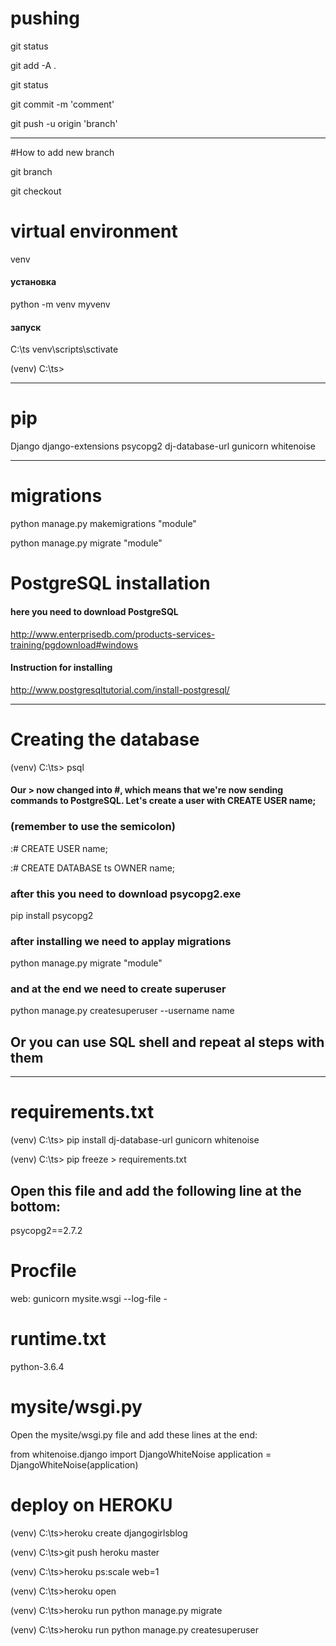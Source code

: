 




# pushing

git status 

git add -A .  

git status  

git commit -m 'comment'

git push -u origin 'branch'    
_______________________________________________________________________________________________________________
#How to add new branch

git branch <branch name>

git checkout <branch name> 
# virtual environment

venv

#### установка
python -m venv myvenv

#### запуск
C:\ts venv\scripts\sctivate

(venv) C:\ts>

_______________________________________________________________________________________________________________

# pip

Django
django-extensions
psycopg2
dj-database-url
gunicorn 
whitenoise



_______________________________________________________________________________________________________________

# migrations

python manage.py makemigrations "module"

python manage.py migrate "module"

# PostgreSQL installation

#### here you need to download PostgreSQL

http://www.enterprisedb.com/products-services-training/pgdownload#windows

#### Instruction for installing

http://www.postgresqltutorial.com/install-postgresql/

_______________________________________________________________________________________________________________


# Creating the database

(venv) C:\ts> psql
#### Our > now changed into #, which means that we're now sending commands to PostgreSQL. Let's create a user with CREATE USER name;


### (remember to use the semicolon)

:# CREATE USER name;

:# CREATE DATABASE ts OWNER name;

### after this you need to download psycopg2.exe

pip install psycopg2

### after installing we need to applay migrations 

python manage.py migrate "module"

### and at the end we need to create superuser

python manage.py createsuperuser --username name


## Or you can use SQL shell and repeat al steps with them


_______________________________________________________________________________________________________________

# requirements.txt

(venv) C:\ts> pip install dj-database-url gunicorn whitenoise

(venv) C:\ts> pip freeze > requirements.txt

## Open this file and add the following line at the bottom:

psycopg2==2.7.2


# Procfile 

web: gunicorn mysite.wsgi --log-file -

# runtime.txt

python-3.6.4

# mysite/wsgi.py
Open the mysite/wsgi.py file and add these lines at the end:

from whitenoise.django import DjangoWhiteNoise
application = DjangoWhiteNoise(application)


# deploy on HEROKU

(venv) C:\ts>heroku create djangogirlsblog

(venv) C:\ts>git push heroku master

(venv) C:\ts>heroku ps:scale web=1

(venv) C:\ts>heroku open

(venv) C:\ts>heroku run python manage.py migrate

(venv) C:\ts>heroku run python manage.py createsuperuser